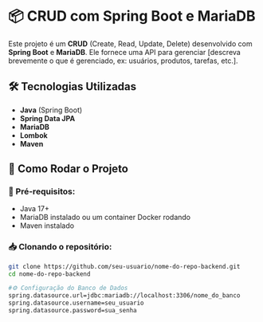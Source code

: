# 📦 CRUD com Spring Boot e MariaDB

Este projeto é um **CRUD** (Create, Read, Update, Delete) desenvolvido com **Spring Boot** e **MariaDB**. Ele fornece uma API para gerenciar [descreva brevemente o que é gerenciado, ex: usuários, produtos, tarefas, etc.].

## 🛠️ Tecnologias Utilizadas
- **Java** (Spring Boot)
- **Spring Data JPA**
- **MariaDB**
- **Lombok**
- **Maven**

## 🚀 Como Rodar o Projeto
### 🔧 Pré-requisitos:
- Java 17+
- MariaDB instalado ou um container Docker rodando
- Maven instalado

### 📥 Clonando o repositório:
```bash
git clone https://github.com/seu-usuario/nome-do-repo-backend.git
cd nome-do-repo-backend

#⚙️ Configuração do Banco de Dados
spring.datasource.url=jdbc:mariadb://localhost:3306/nome_do_banco
spring.datasource.username=seu_usuario
spring.datasource.password=sua_senha
